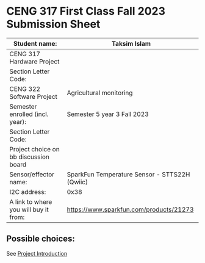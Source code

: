 # CENG 317 First Class Fall 2023 Submission Sheet

| Student name:                        |Taksim Islam           |
|--------------------------------------|-----------|	
|CENG 317 Hardware Project             |           |
| Section Letter Code:                 |           |
|CENG 322 Software Project             |Agricultural monitoring|
| Semester enrolled (incl. year):      |Semester 5 year 3  Fall 2023|
| Section Letter Code:                 |           |
|Project choice on bb discussion board |           |
| Sensor/effector name:                |SparkFun Temperature Sensor - STTS22H (Qwiic)|
| I2C address:                         |0x38       |
| A link to where you will buy it from:|https://www.sparkfun.com/products/21273|
## Possible choices:   
See [Project Introduction](https://github.com/PrototypeZone/ceng317/blob/main/projectintroduction.md)   
